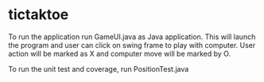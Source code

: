# tictaktoe
To run the application run GameUI.java as Java application. This will launch the program and user can click on swing frame to play with computer. User action will be marked as X and computer move will be marked by O.

To run the unit test and coverage, run PositionTest.java
